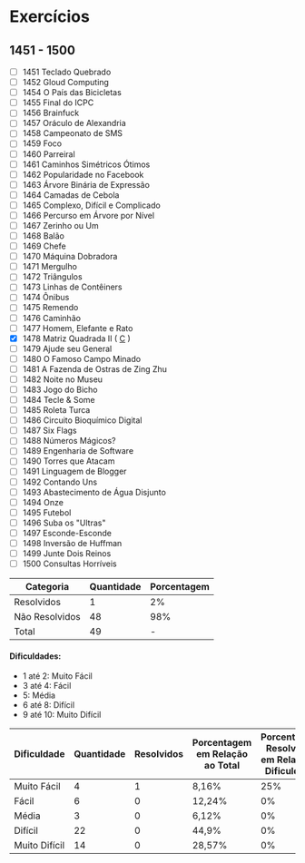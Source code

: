 # Exercícios
## 1451 - 1500

- [ ] 1451	Teclado Quebrado
- [ ] 1452	Gloud Computing
- [ ] 1454	O País das Bicicletas
- [ ] 1455	Final do ICPC
- [ ] 1456	Brainfuck
- [ ] 1457	Oráculo de Alexandria
- [ ] 1458	Campeonato de SMS
- [ ] 1459	Foco
- [ ] 1460	Parreiral
- [ ] 1461	Caminhos Simétricos Ótimos
- [ ] 1462	Popularidade no Facebook
- [ ] 1463	Árvore Binária de Expressão
- [ ] 1464	Camadas de Cebola
- [ ] 1465	Complexo, Difícil e Complicado
- [ ] 1466	Percurso em Árvore por Nível
- [ ] 1467	Zerinho ou Um
- [ ] 1468	Balão
- [ ] 1469	Chefe
- [ ] 1470	Máquina Dobradora
- [ ] 1471	Mergulho
- [ ] 1472	Triângulos
- [ ] 1473	Linhas de Contêiners
- [ ] 1474	Ônibus
- [ ] 1475	Remendo
- [ ] 1476	Caminhão
- [ ] 1477	Homem, Elefante e Rato
- [x] 1478	Matriz Quadrada II ( [C](https://github.com/thiagoeletronicag7/BeeCrowd/blob/main/C%C3%B3digos/1451%20-%201500/1478%20-%20Matriz%20Quadrada%20II/1478%20-%20Matriz%20Quadrada%20II.c) )
- [ ] 1479	Ajude seu General
- [ ] 1480	O Famoso Campo Minado
- [ ] 1481	A Fazenda de Ostras de Zing Zhu
- [ ] 1482	Noite no Museu
- [ ] 1483	Jogo do Bicho
- [ ] 1484	Tecle & Some
- [ ] 1485	Roleta Turca
- [ ] 1486	Circuito Bioquímico Digital
- [ ] 1487	Six Flags
- [ ] 1488	Números Mágicos?
- [ ] 1489	Engenharia de Software
- [ ] 1490	Torres que Atacam
- [ ] 1491	Linguagem de Blogger
- [ ] 1492	Contando Uns
- [ ] 1493	Abastecimento de Água Disjunto
- [ ] 1494	Onze
- [ ] 1495	Futebol
- [ ] 1496	Suba os "Ultras"
- [ ] 1497	Esconde-Esconde
- [ ] 1498	Inversão de Huffman
- [ ] 1499	Junte Dois Reinos
- [ ] 1500	Consultas Horríveis

| Categoria  | Quantidade | Porcentagem |
| ------------- | ------------- | ------------- |
| Resolvidos | 1 | 2% |
| Não Resolvidos  | 48 | 98% |
| Total  | 49 | - |

#### Dificuldades:
- 1 até 2: Muito Fácil
- 3 até 4: Fácil
- 5: Média
- 6 até 8: Difícil
- 9 até 10: Muito Difícil

| Dificuldade | Quantidade | Resolvidos | Porcentagem em Relação ao Total | Porcentagem Resolvidos em Relação à Dificuldade|
| ------------- | ------------- | ------------- | ------------- | ------------- |
| Muito Fácil | 4 | 1 | 8,16% | 25% |
| Fácil | 6 | 0 | 12,24% | 0% |
| Média | 3 | 0 | 6,12% | 0% |
| Difícil | 22 | 0 | 44,9% | 0% |
| Muito Difícil | 14 | 0 | 28,57% | 0% |

